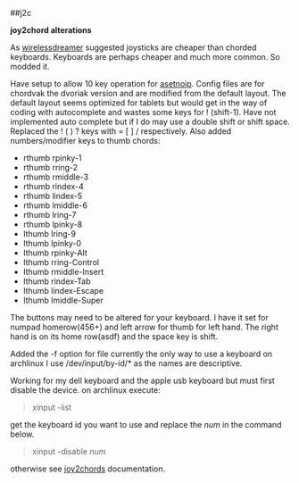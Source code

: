 ##j2c

__joy2chord alterations__

As [wirelessdreamer][1] suggested joysticks are cheaper
than chorded keyboards. Keyboards are perhaps
cheaper and much more common. So modded it.

Have setup to allow 10 key operation for
[asetnoip][2].  Config files are for chordvak the
dvoriak version and are modified from the default
layout. The default layout seems optimized for
tablets but would get in the way of coding with
autocomplete and wastes some keys for !
(shift-1). Have not implemented auto complete but
if I do may use a double shift or shift
space. Replaced the ! ( ) ? keys with = [ ] /
respectively. Also added numbers/modifier keys to
thumb chords:

- rthumb rpinky-1
- rthumb rring-2
- rthumb rmiddle-3
- rthumb rindex-4
- rthumb lindex-5
- rthumb lmiddle-6
- rthumb lring-7
- rthumb lpinky-8
- lthumb lring-9
- lthumb lpinky-0
- lthumb rpinky-Alt
- lthumb rring-Control
- lthumb rmiddle-Insert
- lthumb rindex-Tab
- lthumb lindex-Escape
- lthumb lmiddle-Super

The buttons may need to be altered for your
keyboard. I have it set for numpad homerow(456+)
and left arrow for thumb for left hand. The right
hand is on its home row(asdf) and the space key is
shift.

Added the -f option for file currently the only
way to use a keyboard on archlinux I use
/dev/input/by-id/* as the names are descriptive.

Working for my dell keyboard and the apple usb
keyboard but must first disable the device. on
archlinux execute:

>xinput -list

get the keyboard id you want to use and replace
the _num_ in the command below.

>xinput -disable _num_

otherwise see [joy2chords][1] documentation.

[1]: http://joy2chord.sourceforge.net/
[2]: http://asetniop.com/
